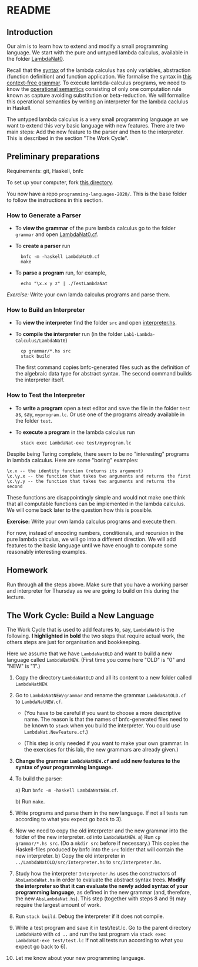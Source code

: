 # README

## Introduction

Our aim is to learn how to extend and modify a small programming language. We start with the pure and untyped lambda calculus, available in the folder [LambdaNat0](https://github.com/alexhkurz/programming-languages-2020/tree/master/Lab1-Lambda-Calculus/LambdaNat0). 

Recall that the [syntax](https://hackmd.io/@alexhkurz/S1D0yP8Bw) of the lambda calculus has only variables, abstraction (function definition) and function application. We formalise the syntax in [this context-free grammar](https://github.com/alexhkurz/programming-languages-2020/blob/master/Lab1-Lambda-Calculus/LambdaNat0/grammar/LambdaNat0.cf). To execute lambda-calculus programs, we need to know the  [operational semantics](https://hackmd.io/@alexhkurz/H1e4Nv8Bv) consisting of only one computation rule known as capture avoiding substitution or beta-reduction. We will formalise this operational semantics by writing an interpreter for the lambda caclulus in Haskell.

The untyped lambda calculus is a very small programming language an we want to extend this very basic language with new features. There are two main steps: Add the new feature to the parser and then to the interpreter. This is described in the section "The Work Cycle".

## Preliminary preparations

Requirements: git, Haskell, bnfc

To set up your computer, fork [this directory](https://github.com/alexhkurz/programming-languages-2020/). 
    
You now have a repo `programming-languages-2020/`. This is the base folder to follow the instructions in this section.

### How to Generate a Parser

- To **view the grammar** of the pure lambda calculus go to the folder `grammar` and  open [LambdaNat0.cf](https://github.com/alexhkurz/programming-languages-2020/blob/master/Lab1-Lambda-Calculus/LambdaNat0/grammar/LambdaNat0.cf). 

- To **create a parser** run

        bnfc -m -haskell LambdaNat0.cf
        make

<!--
If you cannot download or build [bnfc as described here](https://github.com/alexhkurz/programming-languages-2020/blob/master/BNFC-installation.md), you should still be able to run `make` as I uploaded to the folder `grammar` all files produced by `bnfc` (you may have to delete the executable `TestLambdaNat` in order to force make to do something).
-->

- To **parse a program** run, for example,

        echo "\x.x y z" | ./TestLambdaNat
    
*Exercise:* Write your own lamda calculus programs and parse them.
    
### How to Build an Interpreter

- To **view the interpreter** find the folder `src` and open [interpreter.hs](https://github.com/alexhkurz/programming-languages-2020/blob/master/Lab1-Lambda-Calculus/LambdaNat0/src/Interpreter.hs).
    
- To **compile the interpreter** run (in the folder `Lab1-Lambda-Calculus/LambdaNat0`)

        cp grammar/*.hs src 
        stack build

    The first command copies bnfc-generated files such as the definition of the algebraic data type for abstract syntax. The second command builds the interpreter itself.

<!--
If stack build fails:

- In case you get something that looks like 

      AesonException "Error in $.packages.cassava.constraints.flags['bytestring--lt-0_10_4']: Invalid flag name: \"bytestring--lt-0_10_4\""

  run `stack upgrade`, which should tell you sth like

      WARNING: Installation path /home/USERNAME/.local/bin not found on the PATH environment variable
      New stack executable available at /home/USERNAME/.local/bin/stack

   run `which stack` telling you where the current version of `stack` is. For example,
   
       which stack
       /usr/bin/stack
   
   Copy the new version to the old version:

       cp /home/USERNAME/.local/bin /usr/bin/stack
       
- On some installations where `stack build` fails, `cabal build` works. 
-->

### How to Test the Interpreter

- To **write a program** open a text editor and save the file in the folder `test` as, say, `myprogram.lc`. Or use one of the programs already available in the folder `test`.

- To **execute a program**  in the lambda calculus run

        stack exec LambdaNat-exe test/myprogram.lc

<!--
If you used `cabal build`, then `cabal exec` instead of `stack exec` should work. If it doesn't, search for the executable `LambdaNat-exe` and execute it by giving its full path, which should be `dist/build/LambdaNat-exe/LambdaNat-exe` ... if you encounter this problem under Windows try

    dist\build\LambdaNat-exe\LambdaNat-exe  test\myprogram.lc
    
If the executable was not created in the first place, come and see me in my office hours.
-->

Despite being Turing complete, there seem to be no  "interesting" programs in lambda calculus. Here are some "boring" examples:

    \x.x -- the identity function (returns its argument)
    \x.\y.x -- the function that takes two arguments and returns the first
    \x.\y.y -- the function that takes two arguments and returns the second
    
These functions are disappointingly simple and would not make one think that all computable functions can be implemented in the lambda calculus. We will come back later to the question how this is possible.

**Exercise:** Write your own lamda calculus programs and execute them.

For now, instead of encoding numbers, conditionals, and recursion in the pure lambda calculus, we will go into a different direction. We will add features to the basic language until we have enough to compute some reasonably interesting examples.

## Homework

Run through all the steps above. Make sure that you have a working parser and interpreter for Thursday as we are going to build on this during the lecture.


## The Work Cycle: Build a New Language

The Work Cycle that is used to add features to, say, `LambdaNat0` is the following. **I highlighted in bold** the two steps that require actual work, the others steps are just for organisation and bookkeeping. 

Here we assume that we have `LambdaNatOLD` and want to build a new language called `LambdaNatNEW`. (First time you come here "OLD" is "0" and "NEW" is "1".)

1) Copy the directory `LambdaNatOLD` and all its content to a new folder called `LambdaNatNEW`.

2) Go to `LambdaNatNEW/grammar` and rename the grammar `LambdaNatOLD.cf` to `LambdaNatNEW.cf`. 

   - (You have to be careful if you want to choose a more descriptive name. The reason is that the names of bnfc-generated files need to be known to `stack` when you build the interpreter. You could use `LambdaNat.NewFeature.cf`.)

   - (This step is only needed if you want to make your own grammar. In the exercises for this lab, the new grammars are already given.)

3) **Change the grammar `LambdaNatNEW.cf` and add new features to the syntax of your programming language.**

4) To build the parser:

    a) Run `bnfc -m -haskell LambdaNatNEW.cf`.
    
    b) Run `make`. 

5) Write programs and parse them in the new language. 
   If not all tests run according to what you expect go back to 3).

6) Now we need to copy the old interpreter and the new grammar into the folder of the new interpreter. `cd` into `LambdaNatNEW`.
  a) Run `cp grammar/*.hs src`. (Do a `mkdir src` before if necessary.) This copies the Haskell-files produced by bnfc into the `src` folder that will contain the new interpreter. 
  b) Copy the old interpreter  in `../LambdaNatOLD/src/Interpreter.hs` to `src/Interpreter.hs`. 

7) Study how the interpreter `Interpreter.hs` uses the constructors of `AbsLambdaNat.hs` in order to evaluate the abstract syntax trees. **Modify the interpreter so that it can evaluate the newly added syntax of your programming language**, as defined in the new grammar (and, therefore, the new `AbsLambdaNat.hs`). This step (together with steps 8 and 9) may require the largest amount of work.

8) Run `stack build`. Debug the interpreter if it does not compile. 

9) Write a test program and save it in test/test.lc. Go to the parent directory `LambdaNat0` with `cd ..` and run the test program via 
`stack exec LambdaNat-exe test/test.lc`
If not all tests run according to what you expect go back to 6).

10) Let me know about your new programming language. 

